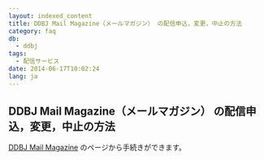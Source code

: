 ```yaml
---
layout: indexed_content
title: DDBJ Mail Magazine（メールマガジン） の配信申込，変更，中止の方法
category: faq
db:
  - ddbj
tags: 
  - 配信サービス
date: 2014-06-17T10:02:24
lang: ja
---
```


## DDBJ Mail Magazine（メールマガジン） の配信申込，変更，中止の方法

<a href="/subscribe-ddbj.html">DDBJ Mail Magazine</a> のページから手続きができます。
